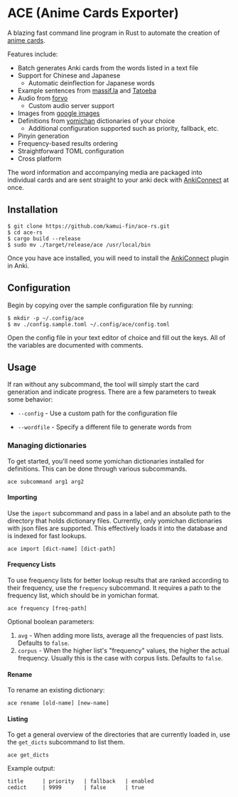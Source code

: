 # ACE (Anime Cards Exporter)

A blazing fast command line program in Rust to automate the creation of [anime cards](https://animecards.site/ankicards/#anime-cardsword-context-cards).

Features include:

- Batch generates Anki cards from the words listed in a text file
- Support for Chinese and Japanese
  - Automatic deinflection for Japanese words
- Example sentences from [massif.la](https://massif.la/ja) and [Tatoeba](https://tatoeba.org/zh-cn/)
- Audio from [forvo](https://forvo.com/)
  - Custom audio server support
- Images from [google images](https://images.google.com/)
- Definitions from [yomichan](https://foosoft.net/projects/yomichan/#dictionaries) dictionaries of your choice
  - Additional configuration supported such as priority, fallback, etc.
- Pinyin generation
- Frequency-based results ordering
- Straightforward TOML configuration
- Cross platform

The word information and accompanying media are packaged into individual cards and are sent straight to your anki deck with [AnkiConnect](https://ankiweb.net/shared/info/2055492159) at once.

## Installation

```
$ git clone https://github.com/kamui-fin/ace-rs.git
$ cd ace-rs
$ cargo build --release
$ sudo mv ./target/release/ace /usr/local/bin
```

Once you have ace installed, you will need to install the [AnkiConnect](https://ankiweb.net/shared/info/2055492159) plugin in Anki.

## Configuration

Begin by copying over the sample configuration file by running:

```
$ mkdir -p ~/.config/ace
$ mv ./config.sample.toml ~/.config/ace/config.toml
```

Open the config file in your text editor of choice and fill out the keys. All of the variables are documented with comments.

## Usage

If ran without any subcommand, the tool will simply start the card generation and indicate progress. There are a few parameters to tweak some behavior:

- `--config` - Use a custom path for the configuration file

- `--wordfile` - Specify a different file to generate words from

### Managing dictionaries

To get started, you'll need some yomichan dictionaries installed for definitions. This can be done through various subcommands.

```
ace subcommand arg1 arg2
```

#### Importing

Use the `import` subcommand and pass in a label and an absolute path to the directory that holds dictionary files. Currently, only yomichan dictionaries with json files are supported.
This effectively loads it into the database and is indexed for fast lookups.

```
ace import [dict-name] [dict-path]
```

#### Frequency Lists

To use frequency lists for better lookup results that are ranked according to their frequency, use the `frequency` subcommand.
It requires a path to the frequency list, which should be in yomichan format.

```
ace frequency [freq-path]
```

Optional boolean parameters:

1. `avg` - When adding more lists, average all the frequencies of past lists. Defaults to `false`.
2. `corpus` - When the higher list's "frequency" values, the higher the actual frequency. Usually this is the case with corpus lists. Defaults to `false`.

#### Rename

To rename an existing dictionary:

```
ace rename [old-name] [new-name]
```

#### Listing

To get a general overview of the directories that are currently loaded in, use the `get_dicts` subcommand to list them.

```
ace get_dicts
```

Example output:
```
title      | priority   | fallback   | enabled
cedict     | 9999       | false      | true
```

